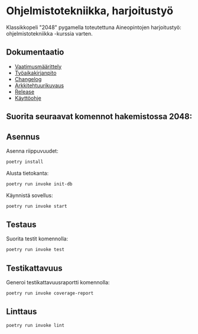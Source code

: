 # Ohjelmistotekniikka, harjoitustyö

Klassikkopeli "2048" pygamella toteutettuna Aineopintojen harjoitustyö: ohjelmistotekniikka -kurssia varten.

## Dokumentaatio

- [Vaatimusmäärittely](https://github.com/vdavd/ot-harjoitustyo/blob/master/2048/dokumentaatio/vaatimusmaarittely.md)
- [Työaikakirjanpito](https://github.com/vdavd/ot-harjoitustyo/blob/master/2048/dokumentaatio/tyoaikakirjanpito.md)
- [Changelog](https://github.com/vdavd/ot-harjoitustyo/blob/master/2048/dokumentaatio/changelog.md)
- [Arkkitehtuurikuvaus](https://github.com/vdavd/ot-harjoitustyo/blob/master/2048/dokumentaatio/arkkitehtuuri.md)
- [Release](https://github.com/vdavd/ot-harjoitustyo/releases/tag/viikko5)
- [Käyttöohje](https://github.com/vdavd/ot-harjoitustyo/blob/master/2048/dokumentaatio/kayttoohje.md)

## Suorita seuraavat komennot hakemistossa 2048:

## Asennus

Asenna riippuvuudet:

```bash
poetry install
```

Alusta tietokanta:

```bash
poetry run invoke init-db
```

Käynnistä sovellus:

```bash
poetry run invoke start
```

## Testaus

Suorita testit komennolla:

```bash
poetry run invoke test
```

## Testikattavuus

Generoi testikattavuusraportti komennolla:

```bash
poetry run invoke coverage-report
```

## Linttaus

```bash
poetry run invoke lint
```

